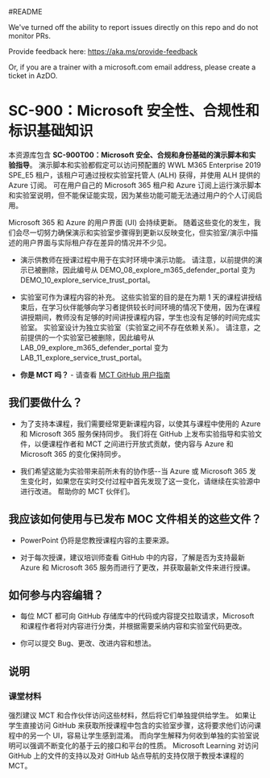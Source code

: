 #README

We've turned off the ability to report issues directly on this repo and do not monitor PRs.

Provide feedback here: https://aka.ms/provide-feedback

Or, if you are a trainer with a microsoft.com email address, please create a ticket in AzDO.

# SC-900：Microsoft 安全性、合规性和标识基础知识

本资源库包含 **SC-900T00：Microsoft 安全、合规和身份基础的演示脚本和实验指导**。  演示脚本和实验都假定可以访问预配置的 WWL M365 Enterprise 2019 SPE_E5 租户，该租户可通过授权实验室托管人 (ALH) 获得，并使用 ALH 提供的 Azure 订阅。 可在用户自己的 Microsoft 365 租户和 Azure 订阅上运行演示脚本和实验室说明，但不能保证能实现，因为某些功能可能无法通过用户的个人订阅启用。

Microsoft 365 和 Azure 的用户界面 (UI) 会持续更新。  随着这些变化的发生，我们会尽一切努力确保演示和实验室步骤得到更新以反映变化，但实验室/演示中描述的用户界面与实际租户存在差异的情况并不少见。 

- 演示供教师在授课过程中用于在实时环境中演示功能。  请注意，以前提供的演示已被删除，因此编号从 DEMO_08_explore_m365_defender_portal 变为 DEMO_10_explore_service_trust_portal。

- 实验室可作为课程内容的补充。 这些实验室的目的是在为期 1 天的课程讲授结束后，在学习伙伴能够向学习者提供较长时间环境的情况下使用，因为在课程讲授期间，教师没有足够的时间讲授课程内容，学生也没有足够的时间完成实验室。 实验室设计为独立实验室（实验室之间不存在依赖关系）。  请注意，之前提供的一个实验室已被删除，因此编号从 LAB_09_explore_m365_defender_portal 变为 LAB_11_explore_service_trust_portal。

- **你是 MCT 吗？** - 请查看 [MCT GitHub 用户指南](https://microsoftlearning.github.io/MCT-User-Guide/)


## 我们要做什么？

- 为了支持本课程，我们需要经常更新课程内容，以使其与课程中使用的 Azure 和 Microsoft 365 服务保持同步。  我们将在 GitHub 上发布实验指导和实验文件，以便课程作者和 MCT 之间进行开放式贡献，使内容与 Azure 和 Microsoft 365 的变化保持同步。

- 我们希望这能为实验带来前所未有的协作感--当 Azure 或 Microsoft 365 发生变化时，如果您在实时交付过程中首先发现了这一变化，请继续在实验源中进行改进。  帮助你的 MCT 伙伴们。

## 我应该如何使用与已发布 MOC 文件相关的这些文件？

- PowerPoint 仍将是您教授课程内容的主要来源。

- 对于每次授课，建议培训师查看 GitHub 中的内容，了解是否为支持最新 Azure 和 Microsoft 365 服务而进行了更改，并获取最新文件来进行授课。

## 如何参与内容编辑？

- 每位 MCT 都可向 GitHub 存储库中的代码或内容提交拉取请求，Microsoft 和课程作者将对内容进行分类，并根据需要采纳内容和实验室代码更改。

- 你可以提交 Bug、更改、改进内容和想法。  

## 说明

### 课堂材料

强烈建议 MCT 和合作伙伴访问这些材料，然后将它们单独提供给学生。  如果让学生直接访问 GitHub 来获取所授课程中包含的实验室步骤，这将要求他们访问课程中的另一个 UI，容易让学生感到混淆。 而向学生解释为何收到单独的实验室说明可以强调不断变化的基于云的接口和平台的性质。 Microsoft Learning 对访问 GitHub 上的文件的支持以及对 GitHub 站点导航的支持仅限于教授本课程的 MCT。
